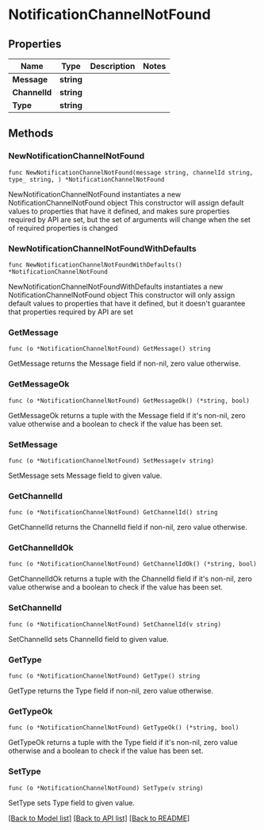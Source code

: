 # NotificationChannelNotFound

## Properties

Name | Type | Description | Notes
------------ | ------------- | ------------- | -------------
**Message** | **string** |  | 
**ChannelId** | **string** |  | 
**Type** | **string** |  | 

## Methods

### NewNotificationChannelNotFound

`func NewNotificationChannelNotFound(message string, channelId string, type_ string, ) *NotificationChannelNotFound`

NewNotificationChannelNotFound instantiates a new NotificationChannelNotFound object
This constructor will assign default values to properties that have it defined,
and makes sure properties required by API are set, but the set of arguments
will change when the set of required properties is changed

### NewNotificationChannelNotFoundWithDefaults

`func NewNotificationChannelNotFoundWithDefaults() *NotificationChannelNotFound`

NewNotificationChannelNotFoundWithDefaults instantiates a new NotificationChannelNotFound object
This constructor will only assign default values to properties that have it defined,
but it doesn't guarantee that properties required by API are set

### GetMessage

`func (o *NotificationChannelNotFound) GetMessage() string`

GetMessage returns the Message field if non-nil, zero value otherwise.

### GetMessageOk

`func (o *NotificationChannelNotFound) GetMessageOk() (*string, bool)`

GetMessageOk returns a tuple with the Message field if it's non-nil, zero value otherwise
and a boolean to check if the value has been set.

### SetMessage

`func (o *NotificationChannelNotFound) SetMessage(v string)`

SetMessage sets Message field to given value.


### GetChannelId

`func (o *NotificationChannelNotFound) GetChannelId() string`

GetChannelId returns the ChannelId field if non-nil, zero value otherwise.

### GetChannelIdOk

`func (o *NotificationChannelNotFound) GetChannelIdOk() (*string, bool)`

GetChannelIdOk returns a tuple with the ChannelId field if it's non-nil, zero value otherwise
and a boolean to check if the value has been set.

### SetChannelId

`func (o *NotificationChannelNotFound) SetChannelId(v string)`

SetChannelId sets ChannelId field to given value.


### GetType

`func (o *NotificationChannelNotFound) GetType() string`

GetType returns the Type field if non-nil, zero value otherwise.

### GetTypeOk

`func (o *NotificationChannelNotFound) GetTypeOk() (*string, bool)`

GetTypeOk returns a tuple with the Type field if it's non-nil, zero value otherwise
and a boolean to check if the value has been set.

### SetType

`func (o *NotificationChannelNotFound) SetType(v string)`

SetType sets Type field to given value.



[[Back to Model list]](../README.md#documentation-for-models) [[Back to API list]](../README.md#documentation-for-api-endpoints) [[Back to README]](../README.md)


